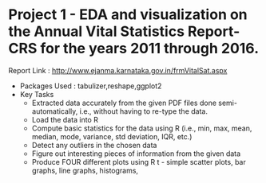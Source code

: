 # Project 1 - EDA and visualization on the Annual Vital Statistics Report-CRS for the years 2011 through 2016.
Report Link : http://www.ejanma.karnataka.gov.in/frmVitalSat.aspx
* Packages Used : tabulizer,reshape,ggplot2
* Key Tasks
  - Extracted data accurately from the given PDF files done semi-automatically, i.e., without having to re-type the data.
  - Load the data into R
  - Compute basic statistics for the data using R (i.e., min, max, mean, median, mode, variance, std deviation, IQR, etc.)
  - Detect any outliers in the chosen data
  - Figure out interesting pieces of information from the given data
  - Produce FOUR different plots using R t - simple scatter plots, bar graphs, line graphs, histograms, 

